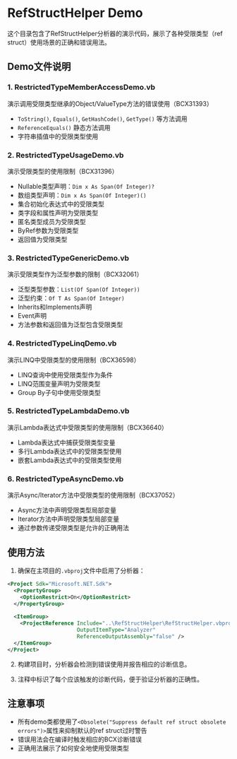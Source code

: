 # RefStructHelper Demo

这个目录包含了RefStructHelper分析器的演示代码，展示了各种受限类型（ref struct）使用场景的正确和错误用法。

## Demo文件说明

### 1. RestrictedTypeMemberAccessDemo.vb
演示调用受限类型继承的Object/ValueType方法的错误使用（BCX31393）
- `ToString()`, `Equals()`, `GetHashCode()`, `GetType()` 等方法调用
- `ReferenceEquals()` 静态方法调用
- 字符串插值中的受限类型使用

### 2. RestrictedTypeUsageDemo.vb
演示受限类型的使用限制（BCX31396）
- Nullable类型声明：`Dim x As Span(Of Integer)?`
- 数组类型声明：`Dim x As Span(Of Integer)()`
- 集合初始化表达式中的受限类型
- 类字段和属性声明为受限类型
- 匿名类型成员为受限类型
- ByRef参数为受限类型
- 返回值为受限类型

### 3. RestrictedTypeGenericDemo.vb
演示受限类型作为泛型参数的限制（BCX32061）
- 泛型类型参数：`List(Of Span(Of Integer))`
- 泛型约束：`Of T As Span(Of Integer)`
- Inherits和Implements声明
- Event声明
- 方法参数和返回值为泛型包含受限类型

### 4. RestrictedTypeLinqDemo.vb
演示LINQ中受限类型的使用限制（BCX36598）
- LINQ查询中使用受限类型作为条件
- LINQ范围变量声明为受限类型
- Group By子句中使用受限类型

### 5. RestrictedTypeLambdaDemo.vb
演示Lambda表达式中受限类型的使用限制（BCX36640）
- Lambda表达式中捕获受限类型变量
- 多行Lambda表达式中的受限类型使用
- 嵌套Lambda表达式中的受限类型使用

### 6. RestrictedTypeAsyncDemo.vb
演示Async/Iterator方法中受限类型的使用限制（BCX37052）
- Async方法中声明受限类型局部变量
- Iterator方法中声明受限类型局部变量
- 通过参数传递受限类型是允许的正确用法

## 使用方法

1. 确保在主项目的`.vbproj`文件中启用了分析器：
```xml
<Project Sdk="Microsoft.NET.Sdk">
  <PropertyGroup>
    <OptionRestrict>On</OptionRestrict>
  </PropertyGroup>
  
  <ItemGroup>
    <ProjectReference Include="..\RefStructHelper\RefStructHelper.vbproj" 
                      OutputItemType="Analyzer" 
                      ReferenceOutputAssembly="false" />
  </ItemGroup>
</Project>
```

2. 构建项目时，分析器会检测到错误使用并报告相应的诊断信息。

3. 注释中标识了每个应该触发的诊断代码，便于验证分析器的正确性。

## 注意事项

- 所有demo类都使用了`<Obsolete("Suppress default ref struct obsolete errors")>`属性来抑制默认的ref struct过时警告
- 错误用法会在编译时触发相应的BCX诊断错误
- 正确用法展示了如何安全地使用受限类型
